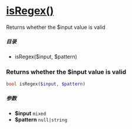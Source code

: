 [isRegex()](http://twinh.github.com/widget/api/isRegex)
=======================================================

Returns whether the $input value is valid

##### 目录
* isRegex($input, $pattern)

### Returns whether the $input value is valid
```php
bool isRegex($input, $pattern)
```

##### 参数
* **$input** `mixed` 
* **$pattern** `null|string` 

